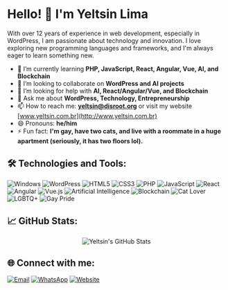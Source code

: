# Hello! 👋 I'm Yeltsin Lima

With over 12 years of experience in web development, especially in WordPress, I am passionate about technology and innovation. I love exploring new programming languages and frameworks, and I'm always eager to learn something new.

- 🌱 I’m currently learning **PHP, JavaScript, React, Angular, Vue, AI, and Blockchain**
- 👯 I’m looking to collaborate on **WordPress and AI projects**
- 🤔 I’m looking for help with **AI, React/Angular/Vue, and Blockchain**
- 💬 Ask me about **WordPress, Technology, Entrepreneurship**
- 📫 How to reach me: **[yeltsin@disroot.org](mailto:yeltsin@disroot.org)** or visit my website [www.yeltsin.com.br](http://www.yeltsin.com.br)
- 😄 Pronouns: **he/him**
- ⚡ Fun fact: **I'm gay, have two cats, and live with a roommate in a huge apartment (seriously, it has two floors lol).**

## 🛠️ Technologies and Tools:

![Windows](https://img.shields.io/badge/-Windows-333333?style=flat&logo=windows)
![WordPress](https://img.shields.io/badge/-WordPress-21759B?style=flat&logo=wordpress&logoColor=white)
![HTML5](https://img.shields.io/badge/-HTML5-E34F26?style=flat&logo=html5&logoColor=white)
![CSS3](https://img.shields.io/badge/-CSS3-1572B6?style=flat&logo=css3)
![PHP](https://img.shields.io/badge/-PHP-777BB4?style=flat&logo=php&logoColor=white)
![JavaScript](https://img.shields.io/badge/-JavaScript-F7DF1E?style=flat&logo=javascript&logoColor=black)
![React](https://img.shields.io/badge/-React-61DAFB?style=flat&logo=react&logoColor=black)
![Angular](https://img.shields.io/badge/-Angular-DD0031?style=flat&logo=angular&logoColor=white)
![Vue.js](https://img.shields.io/badge/-Vue.js-4FC08D?style=flat&logo=vue.js&logoColor=white)
![Artificial Intelligence](https://img.shields.io/badge/-AI-333333?style=flat&logo=ai)
![Blockchain](https://img.shields.io/badge/-Blockchain-121D33?style=flat&logo=bitcoin)
![Cat Lover](https://img.shields.io/badge/-Cat%20Lover-333333?style=flat&logo=cat)
![LGBTQ+](https://img.shields.io/badge/-LGBTQ+-FF69B4?style=flat&logo=lgbt&logoColor=white)
![Gay Pride](https://img.shields.io/badge/-Gay%20Pride-FF4081?style=flat&logo=rainbow)

## 📈 GitHub Stats:

<p align="center">
  <img src="https://github-readme-stats.vercel.app/api?username=yeltsx&show_icons=true&theme=radical" alt="Yeltsin's GitHub Stats" />
</p>

## 🌐 Connect with me:

[![Email](https://img.shields.io/badge/-Email-D14836?style=flat&logo=gmail&logoColor=white)](mailto:yeltsin@disroot.org)
[![WhatsApp](https://img.shields.io/badge/-WhatsApp-25D366?style=flat&logo=whatsapp&logoColor=white)](https://wa.me/5581998742311)
[![Website](https://img.shields.io/badge/-Website-000000?style=flat&logo=wordpress&logoColor=white)](http://www.yeltsin.com.br)
